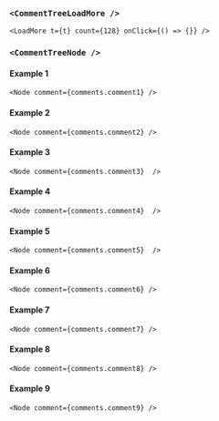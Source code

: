 ### `<CommentTreeLoadMore />`

```react|noSource
<LoadMore t={t} count={128} onClick={() => {}} />
```

### `<CommentTreeNode />`

#### Example 1

```react|noSource
<Node comment={comments.comment1} />
```

#### Example 2

```react|noSource
<Node comment={comments.comment2} />
```

#### Example 3

```react|noSource
<Node comment={comments.comment3}  />
```

#### Example 4

```react|noSource
<Node comment={comments.comment4}  />
```

#### Example 5

```react|noSource
<Node comment={comments.comment5}  />
```

#### Example 6

```react|noSource
<Node comment={comments.comment6} />
```

#### Example 7

```react|noSource
<Node comment={comments.comment7} />
```

#### Example 8

```react|noSource
<Node comment={comments.comment8} />
```

#### Example 9

```react|noSource
<Node comment={comments.comment9} />
```
